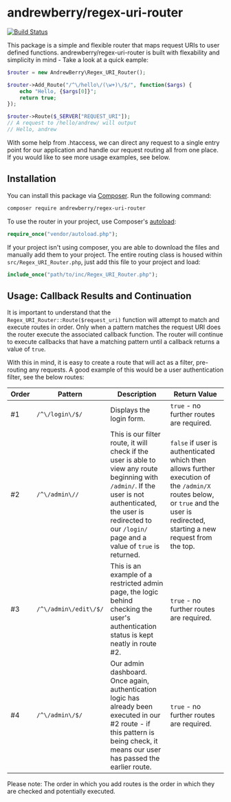 # andrewberry/regex-uri-router
[![Build Status](https://travis-ci.org/AndrewBerry/regex-uri-router.svg?branch=master)](https://travis-ci.org/AndrewBerry/regex-uri-router)

This package is a simple and flexible router that maps request URIs to user defined functions. andrewberry/regex-uri-router is built with flexability and simplicity in mind - Take a look at a quick eample:

```php
$router = new AndrewBerry\Regex_URI_Router();

$router->Add_Route("/^\/hello\/(\w+)\/$/", function($args) {
    echo "Hello, {$args[0]}";
    return true;
});

$router->Route($_SERVER["REQUEST_URI"]);
// A request to /hello/andrew/ will output
// Hello, andrew
```

With some help from .htaccess, we can direct any request to a single entry point for our application and handle our request routing all from one place. If you would like to see more usage examples, see below.

## Installation

You can install this package via [Composer](https://getcomposer.org/). Run the following command:
```bash
composer require andrewberry/regex-uri-router
```

To use the router in your project, use Composer's [autoload](https://getcomposer.org/doc/00-intro.md#autoloading):
```php
require_once("vendor/autoload.php");
```

If your project isn't using composer, you are able to download the files and manually add them to your project. The entire routing class is housed within `src/Regex_URI_Router.php`, just add this file to your project and load:
```php
include_once("path/to/inc/Regex_URI_Router.php");
```

## Usage: Callback Results and Continuation

It is important to understand that the `Regex_URI_Router::Route($request_uri)` function will attempt to match and execute routes in order. Only when a pattern matches the request URI does the router execute the associated callback function. The router will continue to execute callbacks that have a matching pattern until a callback returns a value of `true`.

With this in mind, it is easy to create a route that will act as a filter, pre-routing any requests. A good example of this would be a user authentication filter, see the below routes:

Order|Pattern|Description|Return Value
---|---|---|---
#1|`/^\/login\/$/`|Displays the login form.|`true` - no further routes are required.
#2|`/^\/admin\//`|This is our filter route, it will check if the user is able to view any route beginning with `/admin/`. If the user is not authenticated, the user is redirected to our `/login/` page and a value of `true` is returned.|`false` if user is authenticated which then allows further execution of the `/admin/X` routes below, or `true` and the user is redirected, starting a new request from the top.
#3|`/^\/admin\/edit\/$/`|This is an example of a restricted admin page, the logic behind checking the user's authentication status is kept neatly in route #2.|`true` - no further routes are required.
#4|`/^\/admin\/$/`|Our admin dashboard. Once again, authentication logic has already been executed in our #2 route - if this pattern is being check, it means our user has passed the earlier route.|`true` - no further routes are required.

Please note: The order in which you add routes is the order in which they are checked and potentially executed.

